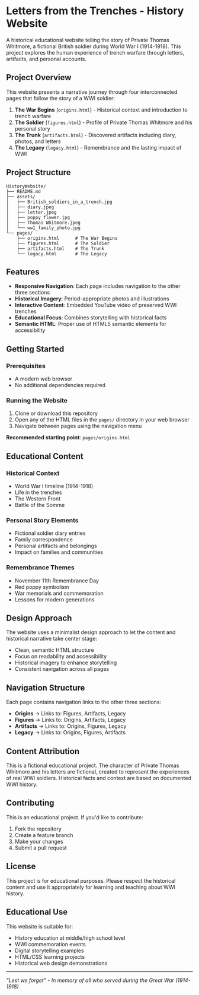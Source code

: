 # Letters from the Trenches - History Website

A historical educational website telling the story of Private Thomas Whitmore, a fictional British soldier during World War I (1914-1918). This project explores the human experience of trench warfare through letters, artifacts, and personal accounts.

## Project Overview

This website presents a narrative journey through four interconnected pages that follow the story of a WWI soldier:

1. **The War Begins** (`origins.html`) - Historical context and introduction to trench warfare
2. **The Soldier** (`figures.html`) - Profile of Private Thomas Whitmore and his personal story
3. **The Trunk** (`artifacts.html`) - Discovered artifacts including diary, photos, and letters
4. **The Legacy** (`legacy.html`) - Remembrance and the lasting impact of WWI

## Project Structure

```
HistoryWebsite/
├── README.md
├── assets/
│   ├── British_soldiers_in_a_trench.jpg
│   ├── diary.jpeg
│   ├── letter.jpeg
│   ├── poppy_flower.jpg
│   ├── Thomas Whitmore.jpeg
│   └── ww1_family_photo.jpg
└── pages/
    ├── origins.html      # The War Begins
    ├── figures.html      # The Soldier
    ├── artifacts.html    # The Trunk
    └── legacy.html       # The Legacy
```

## Features

- **Responsive Navigation**: Each page includes navigation to the other three sections
- **Historical Imagery**: Period-appropriate photos and illustrations
- **Interactive Content**: Embedded YouTube video of preserved WWI trenches
- **Educational Focus**: Combines storytelling with historical facts
- **Semantic HTML**: Proper use of HTML5 semantic elements for accessibility

## Getting Started

### Prerequisites

- A modern web browser
- No additional dependencies required

### Running the Website

1. Clone or download this repository
2. Open any of the HTML files in the `pages/` directory in your web browser
3. Navigate between pages using the navigation menu

**Recommended starting point**: `pages/origins.html`

## Educational Content

### Historical Context

- World War I timeline (1914-1918)
- Life in the trenches
- The Western Front
- Battle of the Somme

### Personal Story Elements

- Fictional soldier diary entries
- Family correspondence
- Personal artifacts and belongings
- Impact on families and communities

### Remembrance Themes

- November 11th Remembrance Day
- Red poppy symbolism
- War memorials and commemoration
- Lessons for modern generations

## Design Approach

The website uses a minimalist design approach to let the content and historical narrative take center stage:

- Clean, semantic HTML structure
- Focus on readability and accessibility
- Historical imagery to enhance storytelling
- Consistent navigation across all pages

## Navigation Structure

Each page contains navigation links to the other three sections:

- **Origins** → Links to: Figures, Artifacts, Legacy
- **Figures** → Links to: Origins, Artifacts, Legacy
- **Artifacts** → Links to: Origins, Figures, Legacy
- **Legacy** → Links to: Origins, Figures, Artifacts

## Content Attribution

This is a fictional educational project. The character of Private Thomas Whitmore and his letters are fictional, created to represent the experiences of real WWI soldiers. Historical facts and context are based on documented WWI history.

## Contributing

This is an educational project. If you'd like to contribute:

1. Fork the repository
2. Create a feature branch
3. Make your changes
4. Submit a pull request

## License

This project is for educational purposes. Please respect the historical content and use it appropriately for learning and teaching about WWI history.

## Educational Use

This website is suitable for:

- History education at middle/high school level
- WWI commemoration events
- Digital storytelling examples
- HTML/CSS learning projects
- Historical web design demonstrations

---

_"Lest we forget" - In memory of all who served during the Great War (1914-1918)_
